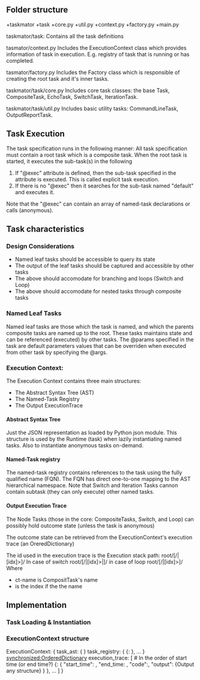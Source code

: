 Folder structure
----------------
+taskmator
  +task
    +core.py
    +util.py
  +context.py
  +factory.py
  +main.py

taskmator/task:
Contains all the task definitions

tasmator/context.py
Includes the ExecutionContext class which provides information of task in execution.
E.g. registry of task that is running or has completed.

tasmator/factory.py
Includes the Factory class which is responsible of creating the root task and it's inner tasks.

taskmator/task/core.py
Includes core task classes: the base Task, CompositeTask, EchoTask, SwitchTask, IterationTask.

taskmator/task/util.py
Includes basic utility tasks: CommandLineTask, OutputReportTask.

Task Execution
--------------
The task specification runs in the following manner:
All task specification must contain a root task which is a composite task.
When the root task is started, it executes the sub-task(s) in the following
1. If "@exec" attribute is defined, then the sub-task specified in the
attribute is executed. This is called explicit task execution.
2. If there is no "@exec" then it searches for the sub-task named "default"
and executes it.

Note that the "@exec" can contain an array of named-task declarations or calls (anonymous).

Task characteristics
--------------------
### Design Considerations ###
- Named leaf tasks should be accessible to query its state
- The output of the leaf tasks should be captured and accessible by other tasks
- The above should accomodate for branching and loops (Switch and Loop)
- The above should accomodate for nested tasks through composite tasks

### Named Leaf Tasks ###
Named leaf tasks are those which the task is named, and which the parents
composite tasks are named up to the root.
These tasks maintains state and can be referenced (executed) by other tasks.
The @params specified in the task are default parameters values that can be
overriden when executed from other task by specifying the @args.

### Execution Context: ###
The Execution Context contains three main structures:
- The Abstract Syntax Tree (AST)
- The Named-Task Registry
- The Output ExecutionTrace

#### Abstract Syntax Tree ####
Just the JSON representation as loaded by Python json module.
This structure is used by the Runtime (task) when lazily instantiating named tasks.
Also to instantiate anonymous tasks on-demand.

#### Named-Task registry ####
The named-task registry contains references to the task using the fully qualified name (FQN).
The FQN has direct one-to-one mapping to the AST hierarchical namespace.
Note that Switch and Iteration Tasks cannon contain subtask (they can only
execute) other named tasks.

#### Output Execution Trace ####
The Node Tasks (those in the core: CompositeTasks, Switch, and Loop) can
possibly hold outcome state (unless the task is anonymous)

The outcome state can be retrieved from the ExecutionContext's execution trace (an OreredDictionary)

The id used in the execution trace is the Execution stack path:
root/<ct-name>[/<ct-name>|[idx]>]/<leaf-task-name>
In case of switch
root/<case-name>[/<ct-name>|[idx]>|]/<leaf-task-name>
in case of loop
root/<iterator>[/<ct-name>|[idx]>]/<leaf-task-name>
Where
- ct-name is CompositTask's name
- <idx> is the index if the the name

Implementation
--------------

### Task Loading & Instantiation ###


### ExecutionContext structure ###

ExecutionContext: {
    task_ast: { <task-spec> }
    task_registry: {
        {<fqn>: <reference to the task>}, ...
    }
    <synchronized:OrderedDictionary> execution_trace: [
        # In the order of start time (or end time?)
        {<execution-stack-path>: {
            "start_time": <ISO-time>,
            "end_time: <ISO-time>,
            "code":<numeric exit code>,
            "output": {Output any structure}
            }
        }, ...
    ]
}